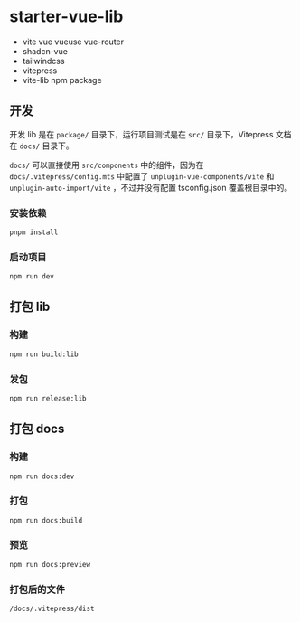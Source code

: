 # starter-vue-lib

- vite vue vueuse vue-router
- shadcn-vue
- tailwindcss
- vitepress
- vite-lib npm package

## 开发

开发 lib 是在 `package/` 目录下，运行项目测试是在 `src/` 目录下，Vitepress 文档在 `docs/` 目录下。

`docs/` 可以直接使用 `src/components` 中的组件，因为在 `docs/.vitepress/config.mts` 中配置了 `unplugin-vue-components/vite` 和 `unplugin-auto-import/vite` ，不过并没有配置 tsconfig.json 覆盖根目录中的。

### 安装依赖

```bash
pnpm install
```

### 启动项目

```bash
npm run dev
```

## 打包 lib

### 构建

```bash
npm run build:lib
```

### 发包

```bash
npm run release:lib
```

## 打包 docs

### 构建

```bash
npm run docs:dev
```

### 打包

```bash
npm run docs:build
```

### 预览

```bash
npm run docs:preview
```

### 打包后的文件

`/docs/.vitepress/dist`
